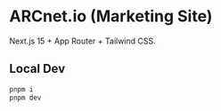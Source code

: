 # ARCnet.io (Marketing Site)

Next.js 15 + App Router + Tailwind CSS.

## Local Dev
```bash
pnpm i
pnpm dev
